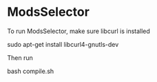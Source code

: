 # ModsSelector
To run ModsSelector, make sure libcurl is installed

sudo apt-get install libcurl4-gnutls-dev

Then run

bash compile.sh
